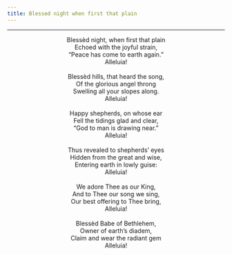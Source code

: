 ```yaml
---
title: Blessed night when first that plain
---
```


---
<center>
Blessèd night, when first that plain<br/>
Echoed with the joyful strain,<br/>
“Peace has come to earth again.”<br/>
Alleluia!<br/>
<br/>
Blessèd hills, that heard the song,<br/>
Of the glorious angel throng<br/>
Swelling all your slopes along.<br/>
Alleluia!<br/>
<br/>
Happy shepherds, on whose ear<br/>
Fell the tidings glad and clear,<br/>
“God to man is drawing near.”<br/>
Alleluia!<br/>
<br/>
Thus revealed to shepherds’ eyes<br/>
Hidden from the great and wise,<br/>
Entering earth in lowly guise:<br/>
Alleluia!<br/>
<br/>
We adore Thee as our King,<br/>
And to Thee our song we sing,<br/>
Our best offering to Thee bring,<br/>
Alleluia!<br/>
<br/>
Blessèd Babe of Bethlehem,<br/>
Owner of earth’s diadem,<br/>
Claim and wear the radiant gem<br/>
Alleluia!
</center>
